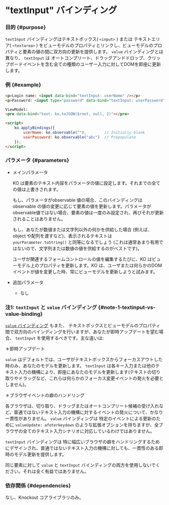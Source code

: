 # "textInput" バインディング

### 目的 {#purpose}

`textInput` バインディングはテキストボックス( `<input>` ) または テキストエリア( `<textarea>` ) をビューモデルのプロパティとリンクし、ビューモデルのプロパティと要素の値の間に双方向の更新を提供します。 `value` バインディングとは異なり、 `textInput` は オートコンプリート、ドラッグアンドドロップ、クリップボードイベントを含む全ての種類のユーザー入力に対してDOMを即座に更新します。

### 例 {#example}

```html
<p>Login name: <input data-bind="textInput: userName" /></p>
<p>Password: <input type="password" data-bind="textInput: userPassword" /></p>

ViewModel:
<pre data-bind="text: ko.toJSON($root, null, 2)"></pre>

<script>
    ko.applyBindings({
        userName: ko.observable(""),        // Initially blank
        userPassword: ko.observable("abc")  // Prepopulate
    });
</script>
```

### パラメータ {#parameters}

* メインパラメータ

  KO は要素のテキスト内容をパラメータの値に設定します。それまでの全ての値は上書きされます。

  もし、パラメータがobservable 値の場合、このバインディングはobservable の値の変更に応じて要素の値を更新します。パラメータがobservable値ではない場合、要素の値は一度のみ設定され、再びそれが更新されることはありません。

  もし、あなたが数値または文字列以外の何かを供給した場合 (例えば、object や配列を渡すなど)、表示されるテキストは `yourParameter.toString()` と同等になるでしょう (これは通常あまり有用ではないので、文字列または数値の値を供給するのがベストです)。

  ユーザが関連するフォームコントロールの値を編集するたびに、KO はビューモデル上のプロパティを更新します。KO は、ユーザまたは何らかのDOMイベントが値を変更した時、常にビューモデルを更新しようと試みます。

* 追加パラメータ
  * なし

### 注1: `textInput` と `value` バインディング {#note-1-textinput-vs-value-binding}

[`value` バインディング](./value-binding) もまた、 テキストボックスとビューモデルのプロパティ間で双方向のバインディングを行いますが、あなたが即時アップデートを望む場合、 `textInput` を使用するべきです。主な違いは:

＊即時アップデート

`value` はデフォルトでは、ユーザがテキストボックスからフォーカスアウトした時のみ、あなたのモデルを更新します。 `textInput` は各キー入力または他のテキスト入力の機構により、即座にあなたのモデルを更新します(テキストの切り取りやドラッグなど、これらは何らかのフォーカス変更イベントの発火を必要としません)。

＊ブラウザイベントの癖のハンドリング

各ブラウザは、切り取り、ドラッグまたはオートコンプリート候補の受け入れなど、普通ではないテキスト入力の機構に対するイベントの発火について、かなり一貫性がありません。 `value` バインディングは 特定のイベントによる更新のために `valueUpdate: afoterkeydown` のような拡張オプションを持ちますが、全ブラウザの全てのテキスト入力シナリオに対応しているわけではありません。

`textInput` バインディングは 特に幅広いブラウザの癖をハンドリングするためにデザインされ、普通ではないテキスト入力の機構に対しても、一貫性のある即時のモデル更新を提供します。

同じ要素に対して `value` と `textInput` バインディングの両方を使用しないでください。それは全く有益ではありません。

### 依存関係 {#dependencies}

なし、Knockout コアライブラリのみ。
